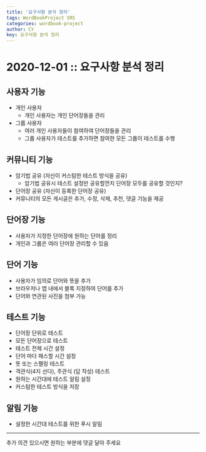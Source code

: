 ```yaml
---
title: '요구사항 분석 정리'
tags: WordBookProject SRS
categories: wordbook-project
author: CY
key: 요구사항 분석 정리
---
```

# 2020-12-01 :: 요구사항 분석 정리

## 사용자 기능

- 개인 사용자
    - 개인 사용자는 개인 단어장들을 관리
- 그룹 사용자
    - 여러 개인 사용자들이 참여하여 단어장들을 관리
    - 그룹 사용자가 테스트를 추가하면 참여한 모든 그룹이 테스트를 수행

## 커뮤니티 기능

- 암기법 공유 (자신이 커스텀한 테스트 방식을 공유)
    - 암기법 공유시 테스트 설정만 공유할껀지 단어장 모두를 공유할 것인지?
- 단어장 공유 (자신이 등록한 단어장 공유)
- 커뮤니티의 모든 게시글은 추가, 수정, 삭제, 추천, 댓글 기능을 제공

## 단어장 기능

- 사용자가 지정한 단어장에 원하는 단어를 정리
- 개인과 그룹은 여러 단어장 관리할 수 있음

## 단어 기능

- 사용자가 임의로 단어와 뜻을 추가
- 브라우저나 앱 내에서 블록 지정하여 단어를 추가
- 단어와 연관된 사진을 첨부 가능

## 테스트 기능

- 단어장 단위로 테스트
- 모든 단어장으로 테스트
- 테스트 전체 시간 설정
- 단어 마다 패스할 시간 설정
- 뜻 또는 스펠링 테스트
- 객관식(4지 선다), 주관식 (답 작성) 테스트
- 원하는 시간대에 테스트 알림 설정
- 커스텀한 테스트 방식을 저장

## 알림 기능

- 설정한 시간대 테스트를 위한 푸시 알림

---

추가 의견 있으시면 원하는 부분에 댓글 달아 주세요